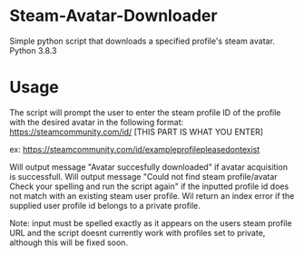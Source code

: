 # Steam-Avatar-Downloader
Simple python script that downloads a specified profile's steam avatar.
Python 3.8.3 

# Usage
The script will prompt the user to enter the steam profile ID of the profile with the desired avatar in the following format:
https://steamcommunity.com/id/ [THIS PART IS WHAT YOU ENTER]

ex: https://steamcommunity.com/id/exampleprofilepleasedontexist

Will output message "Avatar succesfully downloaded" if avatar acquisition is successfull. 
Will output message "Could not find steam profile/avatar
                     Check your spelling and run the script again"
if the inputted profile id does not match with an existing steam user profile.
Wil return an index error if the supplied user profile id belongs to a private profile. 

Note: input must be spelled exactly as it appears on the users steam profile URL and the script doesnt currently work with profiles set to private, 
although this will be fixed soon.


